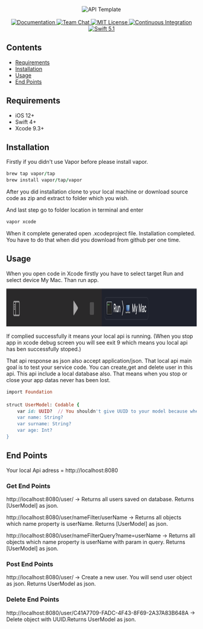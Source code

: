 <p align="center">
    <img src="https://user-images.githubusercontent.com/1342803/36623515-7293b4ec-18d3-11e8-85ab-4e2f8fb38fbd.png" width="320" alt="API Template">
    <br>
    <br>
    <a href="http://docs.vapor.codes/3.0/">
        <img src="http://img.shields.io/badge/read_the-docs-2196f3.svg" alt="Documentation">
    </a>
    <a href="https://discord.gg/vapor">
        <img src="https://img.shields.io/discord/431917998102675485.svg" alt="Team Chat">
    </a>
    <a href="LICENSE">
        <img src="http://img.shields.io/badge/license-MIT-brightgreen.svg" alt="MIT License">
    </a>
    <a href="https://circleci.com/gh/vapor/api-template">
        <img src="https://circleci.com/gh/vapor/api-template.svg?style=shield" alt="Continuous Integration">
    </a>
    <a href="https://swift.org">
        <img src="http://img.shields.io/badge/swift-5.1-brightgreen.svg" alt="Swift 5.1">
    </a>
</p>

## Contents

- [Requirements](#requirements)
- [Installation](#installation)
- [Usage](#usage)
- [End Points](#endpoints)
## Requirements
- iOS 12+
- Swift 4+
- Xcode 9.3+

## Installation

Firstly if you didn't use Vapor before please install vapor.

```ruby
brew tap vapor/tap
brew install vapor/tap/vapor
```

After you did installation clone to your local machine or download source code as zip and extract to folder which you wish.

And last step go to folder location in terminal and enter

```ruby
vapor xcode
```

When it complete generated open .xcodeproject file. Installation completed. You have to do that when did you download from github per one time.


## Usage

When you open code in Xcode firstly you have to select target Run and select device My Mac. Than run app.

<img src="https://github.com/ferhanakkan/LocalApi/blob/master/Sources/App/Models/Screen%20Shot%202020-08-19%20at%2007.28.11.png" width="1070" height="100"/>

If complied successfully it means your local api is running. (When you stop app in xcode debug screen you will see exit 9 which means you local api has ben successfully stoped.)

That api response as json also accept application/json. That local api main goal is to test your service code. You can create,get and delete user in this api. This api include a local database also. That means when you stop or close your app datas never has been lost. 

```ruby
import Foundation

struct UserModel: Codable {
    var id: UUID?  // You shouldn't give UUID to your model because when you post model without UUID api side will generate and register in database. Also in response we will send you model with UUID.
    var name: String?
    var surname: String?
    var age: Int?
}
```

## End Points

Your local Api adress = http://localhost:8080

### Get End Points

http://localhost:8080/user/ -> Returns all users saved on database. Returns [UserModel] as json.

http://localhost:8080/user/nameFilter/userName -> Returns all objects which name property is userName. Returns [UserModel] as json.

http://localhost:8080/user/nameFilterQuery?name=userName -> Returns all objects which name property is userName with param in query. Returns [UserModel] as json.

### Post End Points
http://localhost:8080/user/ -> Create a new user. You will send user object as json. Returns UserModel as json.

### Delete End Points
http://localhost:8080/user/C41A7709-FADC-4F43-8F69-2A37A83B648A -> Delete object with UUID.Returns UserModel as json.

